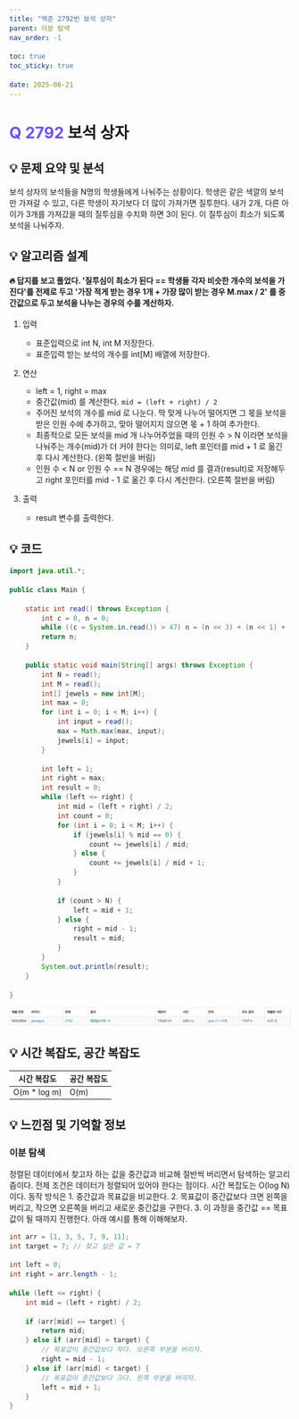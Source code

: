 ```yaml
---
title: "백준 2792번 보석 상자"
parent: 이분 탐색
nav_order: -1

toc: true
toc_sticky: true

date: 2025-06-21
---
```


# <span style="color: #7153ED; font-weight: bold;">Q 2792 </span> 보석 상자

## 💡 문제 요약 및 분석

보석 상자의 보석들을 N명의 학생들에게 나눠주는 상황이다. 학생은 같은 색깔의 보석만 가져갈 수 있고, 다른 학생이 자기보다 더 많이 가져가면 질투한다. 내가 2개, 다른 아이가 3개를 가져갔을 때의 질투심을 수치화 하면 3이 된다. 이 질투심이 최소가 되도록 보석을 나눠주자.

## 💡 알고리즘 설계

#### 🔥 답지를 보고 풀었다. '질투심이 최소가 된다 == 학생들 각자 비슷한 개수의 보석을 가진다'를 전제로 두고 '가장 적게 받는 경우 1개 + 가장 많이 받는 경우 M.max / 2' 를 중간값으로 두고 보석을 나누는 경우의 수를 계산하자.

1. 입력

    - 표준입력으로 int N, int M 저장한다.
    - 표준입력 받는 보석의 개수를 int[M] 배열에 저장한다.

2. 연산

    - left = 1, right = max
    - 중간값(mid) 를 계산한다. ```mid = (left + right) / 2```
    - 주어진 보석의 개수를 mid 로 나눈다. 딱 맞게 나누어 떨어지면 그 몫을 보석을 받은 인원 수에 추가하고, 맞아 떨어지지 않으면 몫 + 1 하여 추가한다.
    - 최종적으로 모든 보석을 mid 개 나누어주었을 때의 인원 수 > N 이라면 보석을 나눠주는 개수(mid)가 더 커야 한다는 의미로, left 포인터를 mid + 1 로 옮긴 후 다시 계산한다. (왼쪽 절반을 버림)
    - 인원 수 < N or 인원 수 == N 경우에는 해당 mid 를 결과(result)로 저장해두고 right 포인터를 mid - 1 로 옮긴 후 다시 계산한다. (오른쪽 절반을 버림) 

3. 출력

    - result 변수를 출력한다.

## 💡 코드

``` java
import java.util.*;

public class Main {

    static int read() throws Exception {
        int c = 0, n = 0;
        while ((c = System.in.read()) > 47) n = (n << 3) + (n << 1) + (c & 15);
        return n;
    }

    public static void main(String[] args) throws Exception {
        int N = read();
        int M = read();
        int[] jewels = new int[M];
        int max = 0;
        for (int i = 0; i < M; i++) {
            int input = read();
            max = Math.max(max, input);
            jewels[i] = input;
        }

        int left = 1;
        int right = max;
        int result = 0;
        while (left <= right) {
            int mid = (left + right) / 2;
            int count = 0;
            for (int i = 0; i < M; i++) {
                if (jewels[i] % mid == 0) {
                    count += jewels[i] / mid;
                } else {
                    count += jewels[i] / mid + 1;
                }
            }

            if (count > N) {
                left = mid + 1;
            } else {
                right = mid - 1;
                result = mid;
            }
        }
        System.out.println(result);
    }

}
```

<img src="/assets/images/pages/algorithms/binary search/스크린샷 2025-06-21 오후 4.37.12.png">

<!-- ## 💡 틀린 부분 분석 -->

<!-- ## 💡 알고리즘 재설계 및 정답 코드 -->

## 💡 시간 복잡도, 공간 복잡도

| 시간 복잡도 | 공간 복잡도 |
|---|---|
| O(m * log m) | O(m) |

<!-- ## 💡 다른 풀이 -->

## 💡 느낀점 및 기억할 정보

### 이분 탐색

정렬된 데이터에서 찾고자 하는 값을 중간값과 비교해 절반씩 버리면서 탐색하는 알고리즘이다. 전제 조건은 데이터가 정렬되어 있어야 한다는 점이다. 시간 복잡도는 O(log N) 이다. 동작 방식은 1. 중간값과 목표값을 비교한다. 2. 목표값이 중간값보다 크면 왼쪽을 버리고, 작으면 오른쪽을 버리고 새로운 중간값을 구한다. 3. 이 과정을 중간값 == 목표값이 될 때까지 진행한다. 아래 예시를 통해 이해해보자.

``` java
int arr = [1, 3, 5, 7, 9, 11];
int target = 7; // 찾고 싶은 값 = 7

int left = 0;
int right = arr.length - 1;

while (left <= right) {
    int mid = (left + right) / 2;

    if (arr[mid] == target) {
        return mid;
    } else if (arr[mid] > target) {
        // 목표값이 중간값보다 작다. 오른쪽 부분을 버리자.
        right = mid - 1;
    } else if (arr[mid] < target) {
        // 목표값이 중간값보다 크다. 왼쪽 부분을 버리자.
        left = mid + 1;
    }
}
```